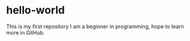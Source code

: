 # hello-world
This is my first repository
I am a beginner in programming, hope to learn more in GitHub.

